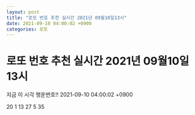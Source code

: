 ```yaml
---
layout: post
title: "로또 번호 추천 실시간 2021년 09월10일13시"
date: 2021-09-10 04:00:02 +0900
categories: 로또
---
```


# 로또 번호 추천 실시간 2021년 09월10일13시

지금 이 시각 행운번호!! 2021-09-10 04:00:02 +0900

 20  1  13  27  5  35 

